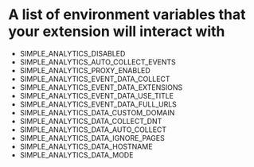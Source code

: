 # A list of environment variables that your extension will interact with

- SIMPLE_ANALYTICS_DISABLED
- SIMPLE_ANALYTICS_AUTO_COLLECT_EVENTS
- SIMPLE_ANALYTICS_PROXY_ENABLED
- SIMPLE_ANALYTICS_EVENT_DATA_COLLECT
- SIMPLE_ANALYTICS_EVENT_DATA_EXTENSIONS
- SIMPLE_ANALYTICS_EVENT_DATA_USE_TITLE
- SIMPLE_ANALYTICS_EVENT_DATA_FULL_URLS
- SIMPLE_ANALYTICS_DATA_CUSTOM_DOMAIN
- SIMPLE_ANALYTICS_DATA_COLLECT_DNT
- SIMPLE_ANALYTICS_DATA_AUTO_COLLECT
- SIMPLE_ANALYTICS_DATA_IGNORE_PAGES
- SIMPLE_ANALYTICS_DATA_HOSTNAME
- SIMPLE_ANALYTICS_DATA_MODE
